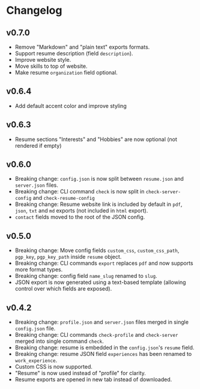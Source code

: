 # Changelog

## v0.7.0
- Remove "Markdown" and "plain text" exports formats.
- Support resume description (field `description`).
- Improve website style.
- Move skills to top of website.
- Make resume `organization` field optional.

## v0.6.4
- Add default accent color and improve styling

## v0.6.3
- Resume sections "Interests" and "Hobbies" are now optional (not rendered if empty)

## v0.6.0
- Breaking change: `config.json` is now split between `resume.json` and `server.json` files.
- Breaking change: CLI command `check` is now split in `check-server-config` and `check-resume-config`
- Breaking change: Resume website link is included by default in `pdf`, `json`, `txt` and `md` exports
  (not included in `html` export).
- `contact` fields moved to the root of the JSON config.

## v0.5.0
- Breaking change: Move config fields `custom_css`, `custom_css_path`, `pgp_key`, `pgp_key_path` inside `resume` object.
- Breaking change: CLI commands `export` replaces `pdf` and now supports more format types.
- Breaking change: config field `name_slug` renamed to `slug`.
- JSON export is now generated using a text-based template (allowing control over which fields are exposed).

## v0.4.2

- Breaking change: `profile.json` and `server.json` files merged in single `config.json` file.
- Breaking change: CLI commands `check-profile` and `check-server` merged into single command `check`.
- Breaking change: resume is embedded in the `config.json`'s `resume` field.
- Breaking change: resume JSON field `experiences` has been renamed to `work_experience`.
- Custom CSS is now supported.
- "Resume" is now used instead of "profile" for clarity.
- Resume exports are opened in new tab instead of downloaded.
